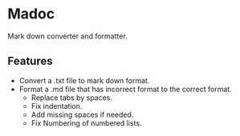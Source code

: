 # Madoc

Mark down converter and formatter.

## Features

- Convert a .txt file to mark down format.
- Format a .md file that has incorrect format to the correct format.
	- Replace tabs by spaces.
	- Fix indentation.
	- Add missing spaces if needed.
	- Fix Numbering of numbered lists.
